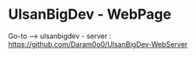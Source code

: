 # UlsanBigDev - WebPage

Go-to
--> ulsanbigdev - server : https://github.com/Daram0o0/UlsanBigDev-WebServer

